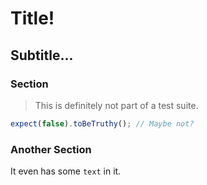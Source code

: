 # Title!

## Subtitle...

### Section

> This is definitely not part of a test suite.

```ts
expect(false).toBeTruthy(); // Maybe not?
```

### Another Section

It even has some `text` in it.
